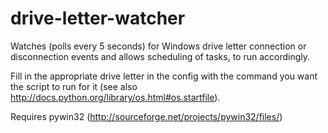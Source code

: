 drive-letter-watcher
====================

Watches (polls every 5 seconds) for Windows drive letter connection or disconnection events and allows scheduling of tasks, to run accordingly.

Fill in the appropriate drive letter in the config with the command you want the script to run for it (see also http://docs.python.org/library/os.html#os.startfile).

Requires pywin32 (http://sourceforge.net/projects/pywin32/files/)